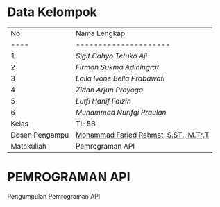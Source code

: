 # Data Kelompok

|  |  |
|--|--|
| No | Nama Lengkap        | NIM           |
|----|---------------------|---------------|
| 1  | *Sigit Cahyo Tetuko Aji*         | [22104410068]    |
| 2  | *Firman Sukma Adiningrat*         | [22104410079]    |
| 3  | *Laila Ivone Bella Prabawati*        | [22104410090]   |
| 4  | *Zidan Arjun Prayoga*       | [22104410104]  |
| 5  | *Lutfi Hanif Faizin*       | [22104410109]  |
| 6  | *Muhammad Nurifqi Praulan*       | [22104410112]  |
| Kelas | TI-5B |
| Dosen Pengampu | [Mohammad Faried Rahmat, S.ST., M.Tr.T](https://github.com/fariedrahmat) |
| Matakuliah | Pemrograman API |

# PEMROGRAMAN API

Pengumpulan Pemrograman API 
